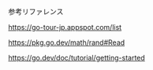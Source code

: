 参考リファレンス

https://go-tour-jp.appspot.com/list

https://pkg.go.dev/math/rand#Read

https://go.dev/doc/tutorial/getting-started

